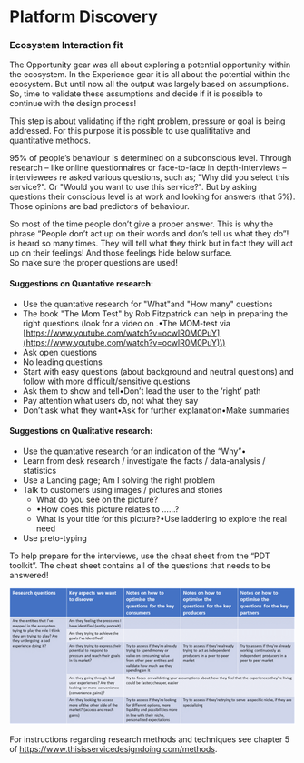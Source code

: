 # Platform Discovery

### Ecosystem Interaction fit 

The Opportunity gear was all about exploring a potential opportunity within the ecosystem. In the Experience gear it is all about the potential within the ecosystem. But until now all the output was largely based on assumptions. So, time to validate these assumptions and decide if it is possible to continue with the design process!

This step is about validating if the right problem, pressure or goal is being addressed. For this purpose it is possible to use qualititative and quantitative methods.  
  
95% of people’s behaviour is determined on a subconscious level. Through research – like online questionnaires or face-to-face in depth-interviews – interviewees re asked various questions, such as; "Why did you select this service?".  Or "Would you want to use this service?". But by asking questions   their conscious level is at work and looking for answers \(that 5%\). Those opinions are bad predictors of behaviour.

So most of the time people don’t give a proper answer. This is why the phrase “People don’t act up on their words and don’s tell us what they do”! is heard so many times. They will tell what they think but in fact they will act up on their feelings! And those feelings hide below surface.  
So make sure the proper questions are used!

#### Suggestions on Quantative research:

* Use the quantative research for "What"and "How many" questions
* The book "The Mom Test" by Rob Fitzpatrick can help in preparing the right questions \(look for a video on .•The MOM-test via [https://www.youtube.com/watch?v=ocwlR0M0PuY](https://www.youtube.com/watch?v=ocwlR0M0PuY)\)
* Ask open questions
* No leading questions
* Start with easy questions \(about background and neutral questions\) and follow with more difficult/sensitive questions
* Ask them to show and tell•Don’t lead the user to the ‘right’ path
* Pay attention what users do, not what they say
* Don’t ask what they want•Ask for further explanation•Make summaries

#### Suggestions on Qualitative research:

* Use the quantative research for an indication of the “Why”•
* Learn from desk research / investigate the facts / data-analysis / statistics
* Use a Landing page; Am I solving the right problem
* Talk to customers using images / pictures and stories
  * What do you see on the picture?
  * •How does this picture relates to ……?
  * What is your title for this picture?•Use laddering to explore the real need
* Use preto-typing

To help prepare for the interviews,  use the cheat sheet from the “PDT toolkit”. The cheat sheet contains all of the questions that needs to be answered!

![](../.gitbook/assets/image%20%2833%29.png)

For instructions regarding research methods and techniques see chapter 5 of  https://www.thisisservicedesigndoing.com/methods.

  
  


 

  
  


